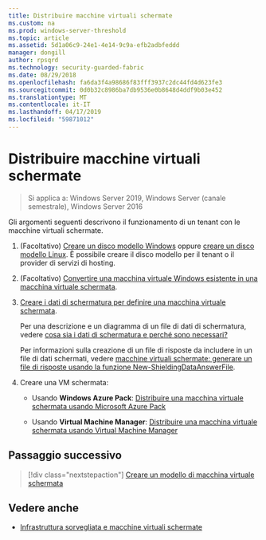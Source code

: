 ```yaml
---
title: Distribuire macchine virtuali schermate
ms.custom: na
ms.prod: windows-server-threshold
ms.topic: article
ms.assetid: 5d1a06c9-24e1-4e14-9c9a-efb2adbfeddd
manager: dongill
author: rpsqrd
ms.technology: security-guarded-fabric
ms.date: 08/29/2018
ms.openlocfilehash: fa6da3f4a98686f83fff3937c2dc44fd4d623fe3
ms.sourcegitcommit: 0d0b32c8986ba7db9536e0b8648d4ddf9b03e452
ms.translationtype: MT
ms.contentlocale: it-IT
ms.lasthandoff: 04/17/2019
ms.locfileid: "59871012"
---
```

# <a name="deploy-shielded-vms"></a>Distribuire macchine virtuali schermate


>Si applica a: Windows Server 2019, Windows Server (canale semestrale), Windows Server 2016

Gli argomenti seguenti descrivono il funzionamento di un tenant con le macchine virtuali schermate.

1. (Facoltativo) [Creare un disco modello Windows](guarded-fabric-create-a-shielded-vm-template.md) oppure [creare un disco modello Linux](guarded-fabric-create-a-linux-shielded-vm-template.md). È possibile creare il disco modello per il tenant o il provider di servizi di hosting. 

2. (Facoltativo) [Convertire una macchina virtuale Windows esistente in una macchina virtuale schermata](guarded-fabric-vm-shielding-helper-vhd.md). 

3. [Creare i dati di schermatura per definire una macchina virtuale schermata](guarded-fabric-tenant-creates-shielding-data.md).

    Per una descrizione e un diagramma di un file di dati di schermatura, vedere [cosa sia i dati di schermatura e perché sono necessari?](guarded-fabric-and-shielded-vms.md#what-is-shielding-data-and-why-is-it-necessary)
    
    Per informazioni sulla creazione di un file di risposte da includere in un file di dati schermati, vedere [macchine virtuali schermate: generare un file di risposte usando la funzione New-ShieldingDataAnswerFile](guarded-fabric-sample-unattend-xml-file.md).

4. Creare una VM schermata:
 
    - Usando **Windows Azure Pack**: [Distribuire una macchina virtuale schermata usando Microsoft Azure Pack](guarded-fabric-shielded-vm-windows-azure-pack.md)

    - Usando **Virtual Machine Manager**: [Distribuire una macchina virtuale schermata usando Virtual Machine Manager](guarded-fabric-tenant-deploys-shielded-vm-using-vmm.md)

## <a name="next-step"></a>Passaggio successivo

>[!div class="nextstepaction"]
[Creare un modello di macchina virtuale schermata](guarded-fabric-create-a-shielded-vm-template.md)

## <a name="see-also"></a>Vedere anche

- [Infrastruttura sorvegliata e macchine virtuali schermate](guarded-fabric-and-shielded-vms-top-node.md)
